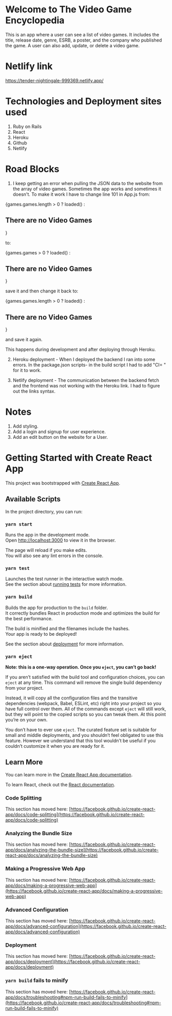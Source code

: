 # Welcome to The Video Game Encyclopedia

This is an app where a user can see a list of video games. It includes the title, release date, genre, ESRB, a poster, and the company who published the game. A user can also add, update, or delete a video game.

# Netlify link

https://tender-nightingale-999369.netlify.app/

# Technologies and Deployment sites used

1. Ruby on Rails
2. React
3. Heroku
4. Github
5. Netlify

#  Road Blocks

1. I keep getting an error when pulling the JSON data to the website from the array of video games. Sometimes the app works and sometimes it doesn't. To make it work I have to change line 101 in App.js from:

{games.games.length > 0 ? loaded() : <h2>There are no Video Games</h2>}

to:

{games.games > 0 ? loaded() : <h2>There are no Video Games</h2>}

save it and then change it back to:

{games.games.length > 0 ? loaded() : <h2>There are no Video Games</h2>}

and save it again.

This happens during development and after deploying through Heroku.

2. Heroku deployment - When I deployed the backend I ran into some errors. In the package.json scripts- in the build script I had to add "CI= " for it to work.

3. Netlify deployment - The communication between the backend fetch and the frontend was not working with the Heroku link. I had to figure out the links syntax.


# Notes

1. Add styling.
2. Add a login and signup for user experience.
3. Add an edit button on the website for a User.

# Getting Started with Create React App

This project was bootstrapped with [Create React App](https://github.com/facebook/create-react-app).

## Available Scripts

In the project directory, you can run:

### `yarn start`

Runs the app in the development mode.\
Open [http://localhost:3000](http://localhost:3000) to view it in the browser.

The page will reload if you make edits.\
You will also see any lint errors in the console.

### `yarn test`

Launches the test runner in the interactive watch mode.\
See the section about [running tests](https://facebook.github.io/create-react-app/docs/running-tests) for more information.

### `yarn build`

Builds the app for production to the `build` folder.\
It correctly bundles React in production mode and optimizes the build for the best performance.

The build is minified and the filenames include the hashes.\
Your app is ready to be deployed!

See the section about [deployment](https://facebook.github.io/create-react-app/docs/deployment) for more information.

### `yarn eject`

**Note: this is a one-way operation. Once you `eject`, you can’t go back!**

If you aren’t satisfied with the build tool and configuration choices, you can `eject` at any time. This command will remove the single build dependency from your project.

Instead, it will copy all the configuration files and the transitive dependencies (webpack, Babel, ESLint, etc) right into your project so you have full control over them. All of the commands except `eject` will still work, but they will point to the copied scripts so you can tweak them. At this point you’re on your own.

You don’t have to ever use `eject`. The curated feature set is suitable for small and middle deployments, and you shouldn’t feel obligated to use this feature. However we understand that this tool wouldn’t be useful if you couldn’t customize it when you are ready for it.

## Learn More

You can learn more in the [Create React App documentation](https://facebook.github.io/create-react-app/docs/getting-started).

To learn React, check out the [React documentation](https://reactjs.org/).

### Code Splitting

This section has moved here: [https://facebook.github.io/create-react-app/docs/code-splitting](https://facebook.github.io/create-react-app/docs/code-splitting)

### Analyzing the Bundle Size

This section has moved here: [https://facebook.github.io/create-react-app/docs/analyzing-the-bundle-size](https://facebook.github.io/create-react-app/docs/analyzing-the-bundle-size)

### Making a Progressive Web App

This section has moved here: [https://facebook.github.io/create-react-app/docs/making-a-progressive-web-app](https://facebook.github.io/create-react-app/docs/making-a-progressive-web-app)

### Advanced Configuration

This section has moved here: [https://facebook.github.io/create-react-app/docs/advanced-configuration](https://facebook.github.io/create-react-app/docs/advanced-configuration)

### Deployment

This section has moved here: [https://facebook.github.io/create-react-app/docs/deployment](https://facebook.github.io/create-react-app/docs/deployment)

### `yarn build` fails to minify

This section has moved here: [https://facebook.github.io/create-react-app/docs/troubleshooting#npm-run-build-fails-to-minify](https://facebook.github.io/create-react-app/docs/troubleshooting#npm-run-build-fails-to-minify)
